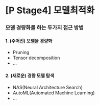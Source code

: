 # [P Stage4] 모델최적화

### 모델 경량화를 하는 두가지 접근 방법
#### 1. (주어진) 모델을 경량화
- Pruning
- Tensor decomposition
- ...

#### 2. (새로운) 경량 모델 탐색
- NAS(Neural Architecture Search)
- AutoML(Automated Machine Learning)
- ...
